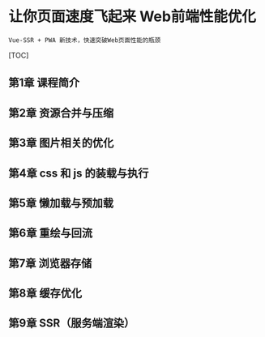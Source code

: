 # 让你页面速度飞起来 Web前端性能优化

    Vue-SSR + PWA 新技术，快速突破Web页面性能的瓶颈

[TOC]

## 第1章 课程简介



## 第2章 资源合并与压缩



## 第3章 图片相关的优化



## 第4章 css 和 js 的装载与执行



## 第5章 懒加载与预加载



## 第6章 重绘与回流



## 第7章 浏览器存储



## 第8章 缓存优化



## 第9章 SSR（服务端渲染）

